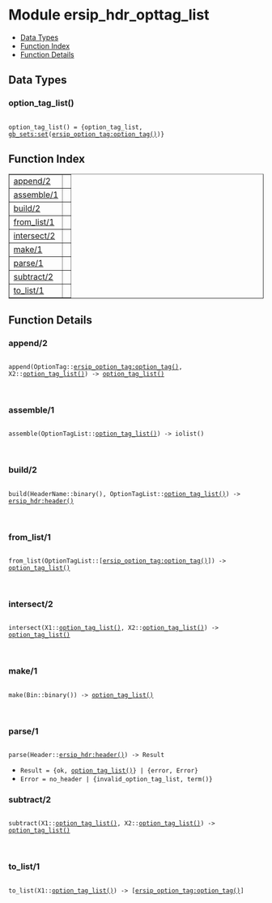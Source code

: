 

# Module ersip_hdr_opttag_list #
* [Data Types](#types)
* [Function Index](#index)
* [Function Details](#functions)

<a name="types"></a>

## Data Types ##




### <a name="type-option_tag_list">option_tag_list()</a> ###


<pre><code>
option_tag_list() = {option_tag_list, <a href="gb_sets.md#type-set">gb_sets:set</a>(<a href="ersip_option_tag.md#type-option_tag">ersip_option_tag:option_tag()</a>)}
</code></pre>

<a name="index"></a>

## Function Index ##


<table width="100%" border="1" cellspacing="0" cellpadding="2" summary="function index"><tr><td valign="top"><a href="#append-2">append/2</a></td><td></td></tr><tr><td valign="top"><a href="#assemble-1">assemble/1</a></td><td></td></tr><tr><td valign="top"><a href="#build-2">build/2</a></td><td></td></tr><tr><td valign="top"><a href="#from_list-1">from_list/1</a></td><td></td></tr><tr><td valign="top"><a href="#intersect-2">intersect/2</a></td><td></td></tr><tr><td valign="top"><a href="#make-1">make/1</a></td><td></td></tr><tr><td valign="top"><a href="#parse-1">parse/1</a></td><td></td></tr><tr><td valign="top"><a href="#subtract-2">subtract/2</a></td><td></td></tr><tr><td valign="top"><a href="#to_list-1">to_list/1</a></td><td></td></tr></table>


<a name="functions"></a>

## Function Details ##

<a name="append-2"></a>

### append/2 ###

<pre><code>
append(OptionTag::<a href="ersip_option_tag.md#type-option_tag">ersip_option_tag:option_tag()</a>, X2::<a href="#type-option_tag_list">option_tag_list()</a>) -&gt; <a href="#type-option_tag_list">option_tag_list()</a>
</code></pre>
<br />

<a name="assemble-1"></a>

### assemble/1 ###

<pre><code>
assemble(OptionTagList::<a href="#type-option_tag_list">option_tag_list()</a>) -&gt; iolist()
</code></pre>
<br />

<a name="build-2"></a>

### build/2 ###

<pre><code>
build(HeaderName::binary(), OptionTagList::<a href="#type-option_tag_list">option_tag_list()</a>) -&gt; <a href="ersip_hdr.md#type-header">ersip_hdr:header()</a>
</code></pre>
<br />

<a name="from_list-1"></a>

### from_list/1 ###

<pre><code>
from_list(OptionTagList::[<a href="ersip_option_tag.md#type-option_tag">ersip_option_tag:option_tag()</a>]) -&gt; <a href="#type-option_tag_list">option_tag_list()</a>
</code></pre>
<br />

<a name="intersect-2"></a>

### intersect/2 ###

<pre><code>
intersect(X1::<a href="#type-option_tag_list">option_tag_list()</a>, X2::<a href="#type-option_tag_list">option_tag_list()</a>) -&gt; <a href="#type-option_tag_list">option_tag_list()</a>
</code></pre>
<br />

<a name="make-1"></a>

### make/1 ###

<pre><code>
make(Bin::binary()) -&gt; <a href="#type-option_tag_list">option_tag_list()</a>
</code></pre>
<br />

<a name="parse-1"></a>

### parse/1 ###

<pre><code>
parse(Header::<a href="ersip_hdr.md#type-header">ersip_hdr:header()</a>) -&gt; Result
</code></pre>

<ul class="definitions"><li><code>Result = {ok, <a href="#type-option_tag_list">option_tag_list()</a>} | {error, Error}</code></li><li><code>Error = no_header | {invalid_option_tag_list, term()}</code></li></ul>

<a name="subtract-2"></a>

### subtract/2 ###

<pre><code>
subtract(X1::<a href="#type-option_tag_list">option_tag_list()</a>, X2::<a href="#type-option_tag_list">option_tag_list()</a>) -&gt; <a href="#type-option_tag_list">option_tag_list()</a>
</code></pre>
<br />

<a name="to_list-1"></a>

### to_list/1 ###

<pre><code>
to_list(X1::<a href="#type-option_tag_list">option_tag_list()</a>) -&gt; [<a href="ersip_option_tag.md#type-option_tag">ersip_option_tag:option_tag()</a>]
</code></pre>
<br />

